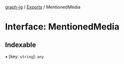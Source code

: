 [graph-ig](../README.md) / [Exports](../modules.md) / MentionedMedia

# Interface: MentionedMedia

## Indexable

▪ [key: `string`]: `any`
